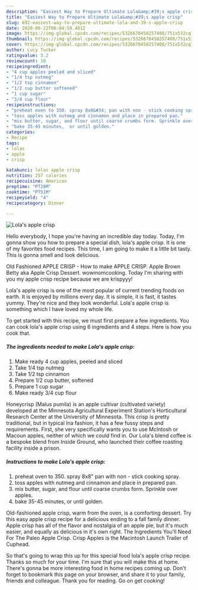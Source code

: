 ```yaml
---
description: "Easiest Way to Prepare Ultimate Lola&amp;#39;s apple crisp"
title: "Easiest Way to Prepare Ultimate Lola&amp;#39;s apple crisp"
slug: 692-easiest-way-to-prepare-ultimate-lola-and-39-s-apple-crisp
date: 2020-06-22T06:04:59.401Z
image: https://img-global.cpcdn.com/recipes/5326670458257408/751x532cq70/lolas-apple-crisp-recipe-main-photo.jpg
thumbnail: https://img-global.cpcdn.com/recipes/5326670458257408/751x532cq70/lolas-apple-crisp-recipe-main-photo.jpg
cover: https://img-global.cpcdn.com/recipes/5326670458257408/751x532cq70/lolas-apple-crisp-recipe-main-photo.jpg
author: Lucy Tucker
ratingvalue: 3.2
reviewcount: 10
recipeingredient:
- "4 cup apples peeled and sliced"
- "1/4 tsp nutmeg"
- "1/2 tsp cinnamon"
- "1/2 cup butter softened"
- "1 cup sugar"
- "3/4 cup flour"
recipeinstructions:
- "preheat oven to 350. spray 8x8&#34; pan with non - stick cooking spray."
- "toss apples with nutmeg and cinnamon and place in prepared pan."
- "mix butter, sugar, and flour until coarse crumbs form. Sprinkle over apples."
- "bake 35-45 minutes,  or until golden."
categories:
- Recipe
tags:
- lolas
- apple
- crisp

katakunci: lolas apple crisp 
nutrition: 257 calories
recipecuisine: American
preptime: "PT28M"
cooktime: "PT51M"
recipeyield: "4"
recipecategory: Dinner

---
```



![Lola&#39;s apple crisp](https://img-global.cpcdn.com/recipes/5326670458257408/751x532cq70/lolas-apple-crisp-recipe-main-photo.jpg)

Hello everybody, I hope you're having an incredible day today. Today, I'm gonna show you how to prepare a special dish, lola&#39;s apple crisp. It is one of my favorites food recipes. This time, I am going to make it a little bit tasty. This is gonna smell and look delicious.

Old Fashioned APPLE CRISP - How to make APPLE CRISP. Apple Brown Betty aka Apple Crisp Dessert. wowmomcooking. Today I&#39;m sharing with you my apple crisp recipe because we are krispyyy!

Lola&#39;s apple crisp is one of the most popular of current trending foods on earth. It is enjoyed by millions every day. It is simple, it is fast, it tastes yummy. They're nice and they look wonderful. Lola&#39;s apple crisp is something which I have loved my whole life.


To get started with this recipe, we must first prepare a few ingredients. You can cook lola&#39;s apple crisp using 6 ingredients and 4 steps. Here is how you cook that.

<!--inarticleads1-->

##### The ingredients needed to make Lola&#39;s apple crisp:

1. Make ready 4 cup apples, peeled and sliced
1. Take 1/4 tsp nutmeg
1. Take 1/2 tsp cinnamon
1. Prepare 1/2 cup butter, softened
1. Prepare 1 cup sugar
1. Make ready 3/4 cup flour


Honeycrisp (Malus pumila) is an apple cultivar (cultivated variety) developed at the Minnesota Agricultural Experiment Station&#39;s Horticultural Research Center at the University of Minnesota. This crisp is pretty traditional, but in typical Ina fashion, it has a few fussy steps and requirements. First, she very specifically wants you to use McIntosh or Macoun apples, neither of which we could find in. Our Lola&#39;s blend coffee is a bespoke blend from Inside Ground, who launched their coffee roasting facility inside a prison. 

<!--inarticleads2-->

##### Instructions to make Lola&#39;s apple crisp:

1. preheat oven to 350. spray 8x8&#34; pan with non - stick cooking spray.
1. toss apples with nutmeg and cinnamon and place in prepared pan.
1. mix butter, sugar, and flour until coarse crumbs form. Sprinkle over apples.
1. bake 35-45 minutes,  or until golden.


Old-fashioned apple crisp, warm from the oven, is a comforting dessert. Try this easy apple crisp recipe for a delicious ending to a fall family dinner. Apple crisp has all of the flavor and nostalgia of an apple pie, but it&#39;s much easier, and equally as delicious in it&#39;s own right. The Ingredients You&#39;ll Need For The Paleo Apple Crisp. Crisp Apples is the Macintosh Launch Trailer of Cuphead. 

So that's going to wrap this up for this special food lola&#39;s apple crisp recipe. Thanks so much for your time. I'm sure that you will make this at home. There's gonna be more interesting food in home recipes coming up. Don't forget to bookmark this page on your browser, and share it to your family, friends and colleague. Thank you for reading. Go on get cooking!
